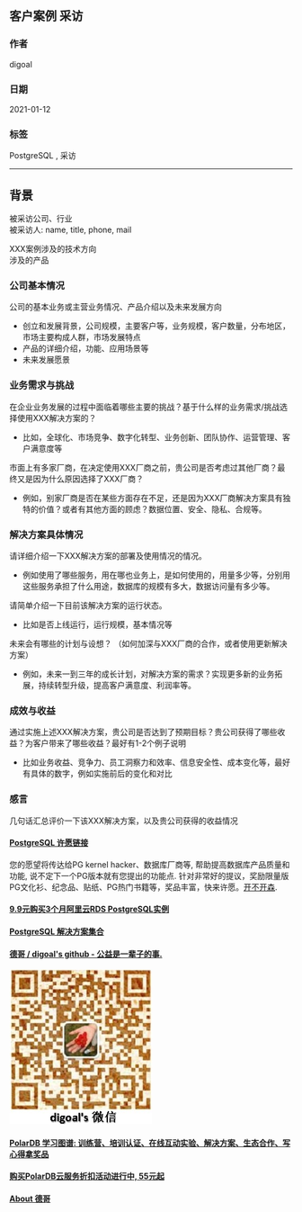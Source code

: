 ## 客户案例 采访  
  
### 作者  
digoal  
  
### 日期  
2021-01-12  
  
### 标签  
PostgreSQL , 采访  
  
----  
  
## 背景  
  
被采访公司、行业  
被采访人: name, title, phone, mail  
  
XXX案例涉及的技术方向  
涉及的产品  
  
### 公司基本情况  
公司的基本业务或主营业务情况、产品介绍以及未来发展方向  
- 创立和发展背景，公司规模，主要客户等，业务规模，客户数量，分布地区，市场主要构成人群，市场发展特点  
- 产品的详细介绍，功能、应用场景等  
- 未来发展愿景  
  
### 业务需求与挑战  
在企业业务发展的过程中面临着哪些主要的挑战？基于什么样的业务需求/挑战选择使用XXX解决方案的？  
- 比如，全球化、市场竞争、数字化转型、业务创新、团队协作、运营管理、客户满意度等  
  
市面上有多家厂商，在决定使用XXX厂商之前，贵公司是否考虑过其他厂商？最终又是因为什么原因选择了XXX厂商？  
- 例如，别家厂商是否在某些方面存在不足，还是因为XXX厂商解决方案具有独特的价值？或者有其他方面的顾虑？数据位置、安全、隐私、合规等。  
  
### 解决方案具体情况  
请详细介绍一下XXX解决方案的部署及使用情况的情况。  
- 例如使用了哪些服务，用在哪也业务上，是如何使用的，用量多少等，分别用这些服务承担了什么用途，数据库的规模有多大，数据访问量有多少等。  
  
请简单介绍一下目前该解决方案的运行状态。  
- 比如是否上线运行，运行规模，基本情况等  
  
未来会有哪些的计划与设想？ （如何加深与XXX厂商的合作，或者使用更新解决方案）  
- 例如，未来一到三年的成长计划，对解决方案的需求？实现更多新的业务拓展，持续转型升级，提高客户满意度、利润率等。  
  
### 成效与收益  
通过实施上述XXX解决方案，贵公司是否达到了预期目标？贵公司获得了哪些收益？为客户带来了哪些收益？最好有1-2个例子说明  
- 比如业务收益、竞争力、员工洞察力和效率、信息安全性、成本变化等，最好有具体的数字，例如实施前后的变化和对比  
  
### 感言  
几句话汇总评价一下该XXX解决方案，以及贵公司获得的收益情况  
  
    
  
#### [PostgreSQL 许愿链接](https://github.com/digoal/blog/issues/76 "269ac3d1c492e938c0191101c7238216")
您的愿望将传达给PG kernel hacker、数据库厂商等, 帮助提高数据库产品质量和功能, 说不定下一个PG版本就有您提出的功能点. 针对非常好的提议，奖励限量版PG文化衫、纪念品、贴纸、PG热门书籍等，奖品丰富，快来许愿。[开不开森](https://github.com/digoal/blog/issues/76 "269ac3d1c492e938c0191101c7238216").  
  
  
#### [9.9元购买3个月阿里云RDS PostgreSQL实例](https://www.aliyun.com/database/postgresqlactivity "57258f76c37864c6e6d23383d05714ea")
  
  
#### [PostgreSQL 解决方案集合](https://yq.aliyun.com/topic/118 "40cff096e9ed7122c512b35d8561d9c8")
  
  
#### [德哥 / digoal's github - 公益是一辈子的事.](https://github.com/digoal/blog/blob/master/README.md "22709685feb7cab07d30f30387f0a9ae")
  
  
![digoal's wechat](../pic/digoal_weixin.jpg "f7ad92eeba24523fd47a6e1a0e691b59")
  
  
#### [PolarDB 学习图谱: 训练营、培训认证、在线互动实验、解决方案、生态合作、写心得拿奖品](https://www.aliyun.com/database/openpolardb/activity "8642f60e04ed0c814bf9cb9677976bd4")
  
  
#### [购买PolarDB云服务折扣活动进行中, 55元起](https://www.aliyun.com/activity/new/polardb-yunparter?userCode=bsb3t4al "e0495c413bedacabb75ff1e880be465a")
  
  
#### [About 德哥](https://github.com/digoal/blog/blob/master/me/readme.md "a37735981e7704886ffd590565582dd0")
  
